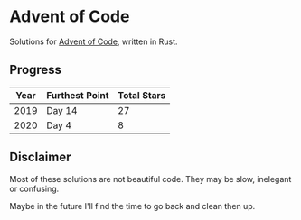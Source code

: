 # Advent of Code

Solutions for [Advent of Code](https://adventofcode.com/), written in Rust.

## Progress

| Year | Furthest Point | Total Stars |
| ---- | -------------- | ----------- |
| 2019 | Day 14         | 27          |
| 2020 | Day 4          | 8           |

## Disclaimer

Most of these solutions are not beautiful code. They may be slow, inelegant or confusing.

Maybe in the future I'll find the time to go back and clean then up.
